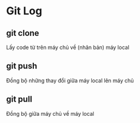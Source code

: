 # Git Log

## git clone
Lấy code từ trên máy chủ về (nhân bản) máy local

## git push
Đồng bộ những thay đổi giữa máy local lên máy chủ

## git pull 
Đồng bộ giữa máy chủ về máy local